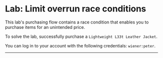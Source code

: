 # Lab: Limit overrun race conditions

This lab's purchasing flow contains a race condition that enables you to purchase items for an unintended price.

To solve the lab, successfully purchase a `Lightweight L33t Leather Jacket`.

You can log in to your account with the following credentials: `wiener:peter`.


---
